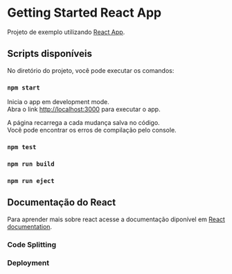 # Getting Started React App

Projeto de exemplo utilizando [React App](https://github.com/facebook/create-react-app).

## Scripts disponíveis

No diretório do projeto, você pode executar os comandos:

### `npm start`

Inicia o app em development mode.\
Abra o link [http://localhost:3000](http://localhost:3000) para executar o app.

A página recarrega a cada mudança salva no código.\
Você pode encontrar os erros de compilação pelo console.

### `npm test`

### `npm run build`

### `npm run eject`

## Documentação do React 

Para aprender mais sobre react acesse a documentação diponível em [React documentation](https://reactjs.org/).

### Code Splitting

### Deployment
